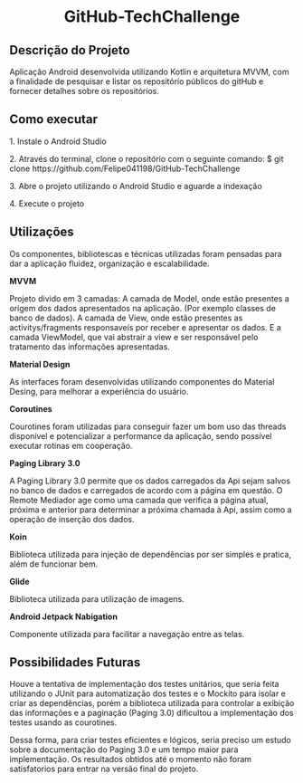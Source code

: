 <h1 align="center">GitHub-TechChallenge</h1>


<h2 ">Descrição do Projeto</h2>
<p>Aplicação Android desenvolvida utilizando Kotlin e arquitetura MVVM, com a finalidade de pesquisar e listar os repositório públicos do gitHub e fornecer detalhes sobre os repositórios.</p>

<h2 ">Como executar</h2>
<p>1. Instale o Android Studio</p>
<p>2. Através do terminal, clone o repositório com o seguinte comando:
$ git clone https://github.com/Felipe041198/GitHub-TechChallenge</p>
<p>3. Abre o projeto utilizando o Android Studio e aguarde a indexação</p>
<p>4. Execute o projeto</p>


<h2>Utilizações</h2>

Os componentes, bibliotescas e técnicas utilizadas foram pensadas para dar a aplicação fluidez, organização e escalabilidade.

<b>MVVM</b>

Projeto divido em 3 camadas:
A camada de Model, onde estão presentes a origem dos dados apresentados na aplicação. (Por exemplo classes de banco de dados).
A camada de View, onde estão presentes as activitys/fragments responsaveís por receber e apresentar os dados.
E a camada ViewModel, que vai abstrair a view e ser responsável pelo tratamento das informações apresentadas.

<b>Material Design</b>

As interfaces foram desenvolvidas utilizando componentes do Material Desing, para melhorar a experiência do usuário.

<b>Coroutines</b>

Courotines foram utilizadas para conseguir fazer um bom uso das threads disponível e potencializar a performance da aplicação, sendo possível executar rotinas em cooperação.

<b>Paging Library 3.0</b>

A Paging Library 3.0 permite que os dados carregados da Api sejam salvos no banco de dados e carregados de acordo com a página em questão. O Remote Mediador age como uma camada que verifica a página atual, próxima e anterior para determinar a próxima chamada à Api, assim como a operação de inserção dos dados.

<b>Koin</b>

Biblioteca utilizada para injeção de dependências por ser simples e pratica, além de funcionar bem.

<b>Glide</b>

Biblioteca utilizada para utilização de imagens.

<b>Android Jetpack Nabigation</b>

Componente utilizada para facilitar a navegação entre as telas.

<h2>Possibilidades Futuras</h2>

<p>Houve a tentativa de implementação dos testes unitários, que seria feita utilizando o JUnit para automatização dos testes e o Mockito para isolar e criar as dependências, porém a biblioteca utilizada para controlar a exibição das informações e a paginação (Paging 3.0) dificultou a implementação dos testes usando as courotines. </p>

<p>Dessa forma, para criar testes eficientes e lógicos, seria preciso um estudo sobre a documentação do Paging 3.0 e um tempo maior para implementação. Os resultados obtidos até o momento não foram satisfatorios para entrar na versão final do projeto. </p>
